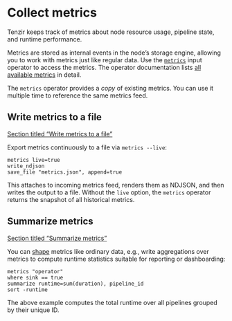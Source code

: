 # Collect metrics

Tenzir keeps track of metrics about node resource usage, pipeline state, and runtime performance.

Metrics are stored as internal events in the node’s storage engine, allowing you to work with metrics just like regular data. Use the [`metrics`](/reference/operators/metrics) input operator to access the metrics. The operator documentation lists [all available metrics](/reference/operators/metrics#schemas) in detail.

The `metrics` operator provides a *copy* of existing metrics. You can use it multiple time to reference the same metrics feed.

## Write metrics to a file

[Section titled “Write metrics to a file”](#write-metrics-to-a-file)

Export metrics continuously to a file via `metrics --live`:

```tql
metrics live=true
write_ndjson
save_file "metrics.json", append=true
```

This attaches to incoming metrics feed, renders them as NDJSON, and then writes the output to a file. Without the `live` option, the `metrics` operator returns the snapshot of all historical metrics.

## Summarize metrics

[Section titled “Summarize metrics”](#summarize-metrics)

You can [shape](/guides/data-shaping/shape-data) metrics like ordinary data, e.g., write aggregations over metrics to compute runtime statistics suitable for reporting or dashboarding:

```tql
metrics "operator"
where sink == true
summarize runtime=sum(duration), pipeline_id
sort -runtime
```

The above example computes the total runtime over all pipelines grouped by their unique ID.